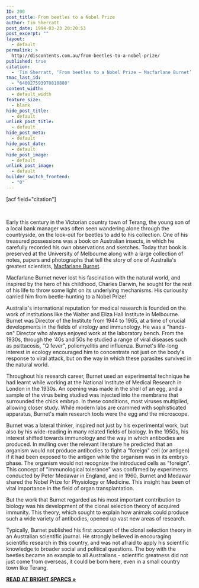 ```yaml
---
ID: 200
post_title: From beetles to a Nobel Prize
author: Tim Sherratt
post_date: 1994-03-23 20:20:53
post_excerpt: ""
layout:
  - default
permalink: >
  http://discontents.com.au/from-beetles-to-a-nobel-prize/
published: true
citation:
  - 'Tim Sherratt, ‘From beetles to a Nobel Prize – Macfarlane Burnet’, <em>Australasian Science</em>, vol. 14, no. 1, Autumn 1994, p. 64.'
tmac_last_id:
  - "640027593970810880"
content_width:
  - default_width
feature_size:
  - blank
hide_post_title:
  - default
unlink_post_title:
  - default
hide_post_meta:
  - default
hide_post_date:
  - default
hide_post_image:
  - default
unlink_post_image:
  - default
builder_switch_frontend:
  - "0"
---
```

[acf field="citation"]

&nbsp;

Early this century in the Victorian country town of Terang, the young son of a local bank manager was often seen wandering alone through the countryside, on the look-out for beetles to add to his collection. One of his treasured possessions was a book on Australian insects, in which he carefully recorded his own observations and sketches. Today that book is preserved at the University of Melbourne along with a large collection of notes, papers and photographs that tell the story of one of Australia's greatest scientists, <a href="http://www.asap.unimelb.edu.au/bsparcs/biogs/P000279b.htm">Macfarlane Burnet</a>.<!--more-->

Macfarlane Burnet never lost his fascination with the natural world, and inspired by the hero of his childhood, Charles Darwin, he sought for the rest of his life to throw some light on its underlying mechanisms. His curiousity carried him from beetle-hunting to a Nobel Prize!

Australia's international reputation for medical research is founded on the work of institutions like the Walter and Eliza Hall Institute in Melbourne. Burnet was Director of the Institute from 1944 to 1965, at a time of crucial developments in the fields of virology and immunology. He was a "hands-on" Director who always enjoyed work at the laboratory bench. From the 1930s, through the '40s and 50s he studied a range of viral diseases such as psittacosis, "Q fever", poliomyelitis and influenza. Burnet's life-long interest in ecology encouraged him to concentrate not just on the body's response to viral attack, but on the way in which these parasites survived in the natural world.

Throughout his research career, Burnet used an experimental technique he had learnt while working at the National Institute of Medical Research in London in the 1930s. An opening was made in the shell of an egg, and a sample of the virus being studied was injected into the membrane that surrounded the chick embryo. In these conditions, most viruses multiplied, allowing closer study. While modern labs are crammed with sophisticated apparatus, Burnet's main research tools were the egg and the microscope.

Burnet was a lateral thinker, inspired not just by his experimental work, but also by his wide-reading in many related fields of biology. In the 1950s, his interest shifted towards immunology and the way in which antibodies are produced. In mulling over the relevant literature he predicted that an organism would not produce antibodies to fight a "foreign" cell (or antigen) if it had been exposed to the antigen while the organism was in its embryo phase. The organism would not recognize the introduced cells as "foreign". This concept of "immunological tolerance" was confirmed by experiments conducted by Peter Medawar in England, and in 1960, Burnet and Medawar shared the Nobel Prize for Physiology or Medicine. This insight has been of vital importance in the field of organ transplantation.

But the work that Burnet regarded as his most important contribution to biology was his development of the clonal selection theory of acquired immunity. This theory, which sought to explain how animals could produce such a wide variety of antibodies, opened up vast new areas of research.

Typically, Burnet published his first account of the clonal selection theory in an Australian scientific journal. He strongly believed in encouraging scientific research in this country, and was not afraid to apply his scientific knowledge to broader social and political questions. The boy with the beetles became an example to all Australians - scientific greatness did not just come from overseas, it could be born here, even in a small country town like Terang.

<strong><a href="http://www.asap.unimelb.edu.au/bsparcs/exhib/journal/as_burnet.htm">READ AT BRIGHT SPARCS »</a></strong>
